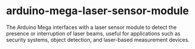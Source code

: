 # arduino-mega-laser-sensor-module
The Arduino Mega interfaces with a laser sensor module to detect the presence or interruption of laser beams, useful for applications such as security systems, object detection, and laser-based measurement devices.
